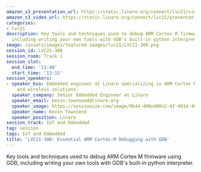 ```yaml
---
amazon_s3_presentation_url: https://static.linaro.org/connect/lvc21/videos/lvc21-308.mp4
amazon_s3_video_url: https://static.linaro.org/connect/lvc21/presentations/lvc21-308.pdf
categories:
- lvc21
description: Key tools and techniques used to debug ARM Cortex M firmware using GDB,
  including writing your own tools with GDB's built-in python interpreter.
image: /assets/images/featured-images/lvc21/LVC21-308.png
session_id: LVC21-308
session_room: Track 1
session_slot:
  end_time: '13:40'
  start_time: '13:15'
session_speakers:
- speaker_bio: Embedded engineer at Linaro specializing in ARM Cortex M, ARM TrustZone/TF-M,
    and wireless solutions.
  speaker_company: Senior Embedded Engineer at Linaro
  speaker_email: kevin.townsend@linaro.org
  speaker_image: https://sessionize.com/image/9b44-400o400o2-4f-491d-4628-97b7-a29189d55870.179dd02e-2fd9-4a34-aa66-c10cfb99e82c.jpg
  speaker_name: Kevin Townsend
  speaker_position: Linaro
session_track: IoT and Embedded
tag: session
tags: IoT and Embedded
title: 'LVC21-308: Essential ARM Cortex-M Debugging with GDB'
---
```


Key tools and techniques used to debug ARM Cortex M firmware using GDB, including writing your own tools with GDB's built-in python interpreter.